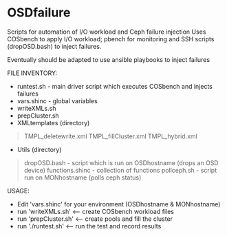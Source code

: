 # OSDfailure
Scripts for automation of I/O workload and Ceph failure injection
Uses COSbench to apply I/O workload; pbench for monitoring and SSH
scripts (dropOSD.bash) to inject failures.

Eventually should be adapted to use ansible playbooks to inject failures

FILE INVENTORY:
* runtest.sh - main driver script which executes COSbench and injects failures
* vars.shinc - global variables
* writeXMLs.sh
* prepCluster.sh
* XMLtemplates (directory)
> TMPL_deletewrite.xml
> TMPL_fillCluster.xml
> TMPL_hybrid.xml
* Utils (directory)
> dropOSD.bash - script which is run on OSDhostname (drops an OSD device)
> functions.shinc - collection of functions
> pollceph.sh - script run on MONhostname (polls ceph status)


USAGE:
* Edit 'vars.shinc' for your environment (OSDhostname & MONhostname)
* run 'writeXMLs.sh'  <-- create COSbench workload files
* run 'prepCluster.sh'    <-- create pools and fill the cluster
* run './runtest.sh'  <-- run the test and record results

